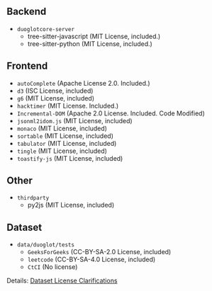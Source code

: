 ## Backend

- `duoglotcore-server`
  - tree-sitter-javascript (MIT License, included.)
  - tree-sitter-python (MIT License, included.)

## Frontend
  - `autoComplete` (Apache License 2.0. Included.)
  - `d3` (ISC License, included)
  - `g6` (MIT License, included)
  - `hacktimer` (MIT License. Included.)
  - `Incremental-DOM` (Apache 2.0 License. Included. Code Modified)
  - `jsonml2idom.js` (MIT License, included)
  - `monaco` (MIT License, included)
  - `sortable` (MIT License, included)
  - `tabulator` (MIT License, included)
  - `tingle` (MIT License, included)
  - `toastify-js` (MIT License, included)

## Other
- `thirdparty`
  - py2js (MIT License, included)

## Dataset

- `data/duoglot/tests`
  - `GeeksForGeeks` (CC-BY-SA-2.0 License, included)
  - `leetcode` (CC-BY-SA-4.0 License, included)
  - `CtCI` (No license)

Details:
[Dataset License Clarifications](data/duoglot/tests/LICENSE-CLARIFICATIONS.md)